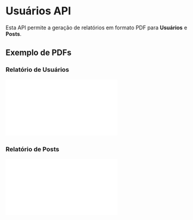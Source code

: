 # Usuários API

Esta API permite a geração de relatórios em formato PDF para **Usuários** e **Posts**.

## Exemplo de PDFs

### Relatório de Usuários
![Relatório de Usuários](./pdf/usesatualizado.pdf)

### Relatório de Posts
![Relatório de Posts](./pdf/posts.pdf)
